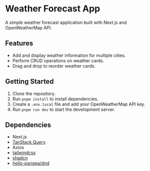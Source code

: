# Weather Forecast App

A simple weather forecast application built with Next.js and OpenWeatherMap API.

## Features

-   Add and display weather information for multiple cities.
-   Perform CRUD operations on weather cards.
-   Drag and drop to reorder weather cards.

## Getting Started

1. Clone the repository.
2. Run `pnpm install` to install dependencies.
3. Create a `.env.local` file and add your OpenWeatherMap API key.
4. Run `pnpm run dev` to start the development server.

## Dependencies

-   Next.js
-   [TanStack Query](https://tanstack.com/query/latest)
-   Axios
-   [tailwindcss](https://tailwindcss.com/)
-   [shadcn](https://ui.shadcn.com/)
-   [hello-pangea/dnd](https://dnd.hellopangea.com/?path=/docs/welcome--docs)
